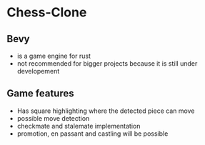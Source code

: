 # Chess-Clone
## Bevy
- is a game engine for rust
- not recommended for bigger projects because it is still under developement

## Game features
- Has square highlighting where the detected piece can move
- possible move detection
- checkmate and stalemate implementation
- promotion, en passant and castling will be possible